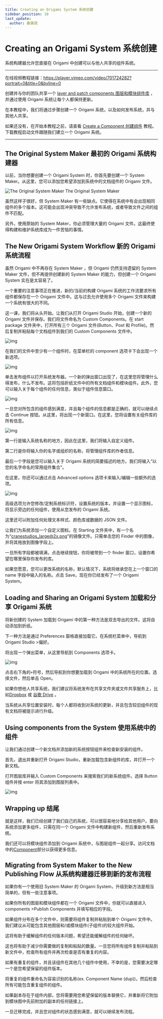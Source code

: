 ```yaml
---
title: Creating an Origami System 系统创建
sidebar_position: 10
last_update:
  author: 蒯美政
---
```


# Creating an Origami System 系统创建

系统构建器允许您直接在 Origami 中创建可以与他人共享的组件系统。

---

在线视频教程链接：https://player.vimeo.com/video/701724282?portrait=0&title=0&byline=0

创建并与你的团队共享一个 [layer and patch components 图层和模块组件库](./Components.md) ，并通过使用 Origami 系统让每个人都保持更新。

在本教程中，我们将通过步骤创建一个 Origami 系统，以及如何发布系统，并与其他人共享。

如果还没有，在开始本教程之前，请查看 [Create a Component 创建组件](https://origami.design/tutorials/smarter-interactions/Create-Component.html) 教程。下载教程启动文件跟随我们建立一个 Origami 系统。

---

## The Original System Maker 最初的 Origami 系统构建器

以前，当你想要创建一个 Origami System 时，你首先要创建一个 System Maker。从这里，您可以添加您希望添加到系统中的文档组件的 Origami 文件。

![The Original System Maker](https://origami.design/public/images/documentation/system-creation-original.png) The Original System Maker

虽然这样子很好，但 System Maker 有一些缺点。它使得在系统中有会出现相同组件的多个版本。这可能会出现冲突导致不允许发布系统，或者导致文件之间的组件不匹配。

另外，使用原始的 System Maker，你必须管理大量的 Origami 文件。这最终使得构建和维护系统库成为一件苦恼的事情。

## The New Origami System Workflow 新的 Origami 系统流程

虽然 Origami 中不再存在 System Maker ，但 Origami 仍然支持遗留的 System Maker 文件，但不再提供创建新的 System Maker 的能力，但创建一个 Origami System 实在是太容易了。

一个重要的注意事项正在推进，新的/当前的构建 Origami 系统的工作流要求所有组件都保存在一个 Origami 文件中。这与过去允许使用多个 Origami 文件来构建一个系统有很大的不同。

这一课，我们将从头开始。让我们从打开 Origami Studio 开始，创建一个新的 Origami 文件并保存。我们将文件命名为 Custom Components。在 start package 文件夹中，打开所有三个 Origami 文件(Button、Post 和 Profile)。然后复制并粘贴每个文档组件到我们的 Custom Components 文件中。

![img](https://origami.design/public/images/documentation/system-creation-workflow-1.png)

在我们的文件中至少有一个组件时，在菜单栏的 component 选项卡下会出现一个新选项。

![img](https://origami.design/public/images/documentation/system-creation-workflow-2.png)

单击发布组件以打开系统发布器。一个新的弹出窗口出现了，在这里您将管理什么得发布，什么不发布。这将包括折纸文件中的所有文档组件和模块组件。此外，您可以输入关于每个组件的任何信息，类似于组件信息窗口。

![img](https://origami.design/public/images/documentation/system-creation-workflow-3.png)

一旦您对所包含的组件感到满意，并且每个组件的信息都是正确的，就可以继续点击 Continue 按钮。从这里，将出现一个新窗口。在这里，您将设置有关组件库的所有信息。

![img](https://origami.design/public/images/documentation/system-creation-workflow-4.png)

第一行是输入系统名称的地方，因此在这里，我们将输入自定义组件。

第二行是你将输入你的名字或组织的名称，将管理组件库的作者信息。

最后一个字段是您可以输入关于 Origami 系统的简要描述的地方。我们将输入“以您的名字命名的常用组件集合”。

在这里，你还可以通过点击 Advanced options 选项卡来输入/编辑一些额外的选项。

![img](https://origami.design/public/images/documentation/system-creation-workflow-5.png)

高级选项允许您修改/定制系统标识符，设置系统的版本，并设置一个显示图标，将显示旁边的任何组件，使用从您发布的 Origami 系统。

这里还可以附加任何处理文本样式、颜色库或数据的 JSON 文件。

让我们为系统添加一个自定义图标。在 Starting 文件夹中，有一个名为“cranestudios_large@2x.png”的镜像文件。只需单击您的 Finder 中的图像，并将其拖放到图像字段上。

一旦所有字段都被填满，点击继续按钮，你将被带到一个 finder 窗口，设置你希望在哪里保存你发布的库。

如果您愿意，您可以更改系统的名称，默认情况下，系统将继承您在上一个窗口的 name 字段中输入的名称。点击 Save，现在你已经发布了一个 Origami System。

## Loading and Sharing an Origami System 加载和分享 Origami 系统

将新创建的 System 加载到 Origami 中的第一种方法是双击导出的文件。这将自动添加到折纸。

下一种方法是通过 Preferences 窗格直接加载它。在系统栏菜单中，导航到 Origami Studio &gt;偏好。

将出现一个弹出菜单，从这里导航到 Components 选项卡。

![img](https://origami.design/public/images/documentation/system-creation-adding.png)

点击右下角的`+`符号，然后导航到你想要加载到 Origami 中的系统所在的位置。选择文件，然后单击 Open。

如果你想他人共享系统，我们建议将系统发布在共享文件夹或文件共享服务上，比如[Dropbox](https://dropbox.com/) 或 [谷歌 Drive](https://www.google.com/drive/) 。

当系统从共享位置安装时，每个人都将收到对系统的更新，并且包含较旧组件的现有文档将被提示进行升级。

## Using components from the System 使用系统中的组件

让我们通过创建一个新文档并添加新的系统按钮组件来检查新安装的组件。

首先，退出并重新打开 Origami Studio，重新加载包含新组件的库，并打开一个新文档。

打开图层库并输入 Custom Components 来搜索我们的新系统组件。选择 Button 组件并按 enter 将其添加到图层列表中。

![img](https://origami.design/public/images/documentation/system-creation-workflow-using-components.png)

## Wrapping up 结尾

就是这样，我们已经创建了我们自己的系统，可以很容易地分享给其他用户。要向系统添加更多组件，只需在同一个 Origami 文件中构建新组件，然后重新发布系统。

我们还可以将模块组件添加到 Origami 系统中，与图层组件一起分享。访问文档中的[Component](./Components.md)部分以获得更多信息。

## Migrating from System Maker to the New Publishing Flow 从系统构建器迁移到新的发布流程

如果你有一个使用旧 System Maker 的 Origami System，升级到新方法是相当简单的，但有一些注意事项。

如果你所有的图层和模块组件都在一个 Origami 文件中，你就可以直接进入 components &gt;Publish Components 并填写相应的字段。

如果组件分布在多个文件中，则需要将组件复制并粘贴到单个 Origami 文件中。我们建议从可能包含其他图层和/或模块组件(子组件)的较大组件开始。

这将有助于缓解组件的任何版本问题，希望还能缓解组件的任何破坏。

这也将有助于减少你需要做的复制和粘贴的数量。一旦您将所有组件复制并粘贴到新文件中，检查所有组件并再次检查是否有重复的内容。

如果有重复的组件，并且该组件在其他几个组件中使用，不幸的是，您需要决定哪一个是您希望保留的组件版本。

将重复的组件重命名为容易识别的名称(ex. Component Name (dup))，然后检查所有可能包含重复组件的组件。

如果副本存在于组件内部，您将需要用您希望保留的版本替换它，并重新将它附加到模块图中先前附加的副本的任何链接上。

一旦迁移完成，并且您对组件的状态感到满意，就可以继续发布流程。
